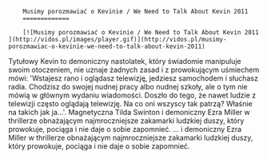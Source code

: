 
        Musimy porozmawiać o Kevinie / We Need to Talk About Kevin 2011 
        =============
        
        [![Musimy porozmawiać o Kevinie / We Need to Talk About Kevin 2011 ](http://vidos.pl/images/player.gif)](http://vidos.pl/musimy-porozmawiac-o-kevinie-we-need-to-talk-about-kevin-2011)
        
        
 Tytułowy Kevin to demoniczny nastolatek, który świadomie manipuluje swoim otoczeniem, nie uznaje żadnych zasad i z prowokującym uśmiechem mówi: 'Wstajesz rano i oglądasz telewizję, jedziesz samochodem i słuchasz radia. Chodzisz do swojej nudnej pracy albo nudnej szkoły, ale o tym nie mówią w głównym wydaniu wiadomości. Doszło do tego, że nawet ludzie z telewizji często oglądają telewizję. Na co oni wszyscy tak patrzą? Właśnie na takich jak ja...'. Magnetyczna Tilda Swinton i demoniczny Ezra Miller w thrillerze obnażającym najmroczniejsze zakamarki ludzkiej duszy, który prowokuje, pociąga i nie daje o sobie zapomnieć.   ... i demoniczny Ezra Miller w thrillerze obnażającym najmroczniejsze zakamarki ludzkiej duszy, który prowokuje, pociąga i nie daje o sobie zapomnieć.
    
